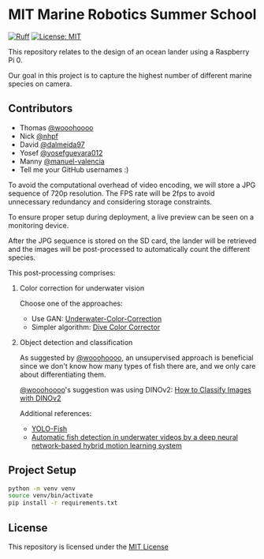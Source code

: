 # MIT Marine Robotics Summer School

[![Ruff](https://img.shields.io/endpoint?url=https://raw.githubusercontent.com/astral-sh/ruff/main/assets/badge/v2.json)](https://github.com/astral-sh/ruff)
[![License: MIT](https://img.shields.io/badge/License-MIT-yellow.svg)](https://opensource.org/licenses/MIT)

This repository relates to the design of an ocean lander using a Raspberry Pi 0.

Our goal in this project is to capture the highest number of different marine species on camera.

## Contributors

- Thomas [@wooohoooo](https://github.com/wooohoooo)
- Nick [@nhpf](https://github.com/nhpf)
- David [@dalmeida97](https://github.com/dalmeida97)
- Yosef [@yosefguevara012](https://github.com/yosefguevara012)
- Manny [@manuel-valencia](https://github.com/manuel-valencia)
- Tell me your GitHub usernames :)

To avoid the computational overhead of video encoding, we will store a JPG sequence of 720p resolution. The FPS rate will be 2fps to avoid unnecessary redundancy and considering storage constraints.

To ensure proper setup during deployment, a live preview can be seen on a monitoring device.

After the JPG sequence is stored on the SD card, the lander will be retrieved and the images will be post-processed to automatically count the different species.

This post-processing comprises:

1. Color correction for underwater vision

   Choose one of the approaches:
   - Use GAN: [Underwater-Color-Correction](https://github.com/cameronfabbri/Underwater-Color-Correction)
   - Simpler algorithm: [Dive Color Corrector](https://github.com/bornfree/dive-color-corrector/tree/main)

2. Object detection and classification

   As suggested by [@wooohoooo](https://github.com/wooohoooo), an unsupervised approach is beneficial since we don't know how many types of fish there are, and we only care about differentiating them.

   [@wooohoooo](https://github.com/wooohoooo)'s suggestion was using DINOv2: [How to Classify Images with DINOv2](https://blog.roboflow.com/how-to-classify-images-with-dinov2/)

   Additional references:
   - [YOLO-Fish](https://www.sciencedirect.com/science/article/abs/pii/S1574954122002977)
   - [Automatic fish detection in underwater videos by a deep neural network-based hybrid motion learning system](https://academic.oup.com/icesjms/article/77/4/1295/5366225)

## Project Setup

```bash
python -m venv venv
source venv/bin/activate
pip install -r requirements.txt
```

## License

This repository is licensed under the [MIT License](https://github.com/nhpf/mit-marine-robotics/blob/master/LICENSE)

